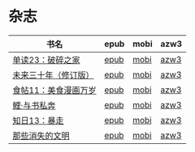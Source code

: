 # 杂志

| 书名 | epub | mobi | azw3 |
| --- | --- | --- | --- |
| [单读23：破碎之家](http://ct.dalanmei.com/f/31084289-572083391-17bf7c) | [epub](http://ct.dalanmei.com/f/31084289-572083391-17bf7c) | [mobi](http://ct.dalanmei.com/f/31084289-571729148-96aac4) | [azw3](http://ct.dalanmei.com/f/31084289-572112127-61cbc5) |
| [未来三十年（修订版）](http://ct.dalanmei.com/f/31084289-572114908-b56e13) | [epub](http://ct.dalanmei.com/f/31084289-572114908-b56e13) | [mobi](http://ct.dalanmei.com/f/31084289-571710742-4f8fc4) | [azw3](http://ct.dalanmei.com/f/31084289-572134836-a7770a) |
| [食帖11：美食漫画万岁](http://ct.dalanmei.com/f/31084289-571818346-255068) | [epub](http://ct.dalanmei.com/f/31084289-571818346-255068) | [mobi](http://ct.dalanmei.com/f/31084289-571548048-451c50) | [azw3](http://ct.dalanmei.com/f/31084289-572198694-25d772) |
| [鲤·与书私奔](http://ct.dalanmei.com/f/31084289-571779889-432b10) | [epub](http://ct.dalanmei.com/f/31084289-571779889-432b10) | [mobi](http://ct.dalanmei.com/f/31084289-571524161-b29aaf) | [azw3](http://ct.dalanmei.com/f/31084289-571976185-c43848) |
| [知日13：暴走](http://ct.dalanmei.com/f/31084289-571807866-e8a92f) | [epub](http://ct.dalanmei.com/f/31084289-571807866-e8a92f) | [mobi](http://ct.dalanmei.com/f/31084289-571540166-c86927) | [azw3](http://ct.dalanmei.com/f/31084289-572009382-10e46e) |
| [那些消失的文明](None) | [epub](None) | [mobi](None) | [azw3](None) |
